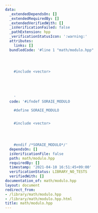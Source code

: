 ```yaml
---
data:
  _extendedDependsOn: []
  _extendedRequiredBy: []
  _extendedVerifiedWith: []
  _isVerificationFailed: false
  _pathExtension: hpp
  _verificationStatusIcon: ':warning:'
  attributes:
    links: []
  bundledCode: '#line 1 "math/modulo.hpp"




    #include <vector>





    '
  code: '#ifndef SORAIE_MODULO

    #define SORAIE_MODULO


    #include <vector>




    #endif /*SORAIE_MODULO*/'
  dependsOn: []
  isVerificationFile: false
  path: math/modulo.hpp
  requiredBy: []
  timestamp: '2021-04-10 16:51:45+09:00'
  verificationStatus: LIBRARY_NO_TESTS
  verifiedWith: []
documentation_of: math/modulo.hpp
layout: document
redirect_from:
- /library/math/modulo.hpp
- /library/math/modulo.hpp.html
title: math/modulo.hpp
---
```


